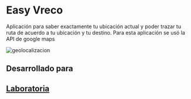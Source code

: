 # Easy Vreco
Aplicación para saber exactamente tu ubicación actual y poder trazar tu ruta de acuerdo a tu ubicación y tu destino. Para esta aplicación se usó la API de google maps


![geolocalizacion](https://user-images.githubusercontent.com/32285473/38064710-ecc1e7a4-32d5-11e8-9651-8ef66a0d7af0.png)

## Desarrollado para 

## [Laboratoria](http://laboratoria.la/)